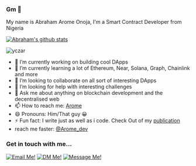 ### Gm 👋

<!--
**L-tech/L-tech** is a ✨ _special_ ✨ repository because its `README.md` (this file) appears on your GitHub profile.-->

My name is Abraham Arome Onoja, I'm a Smart Contract Developer from Nigeria

[![Abraham's github stats](https://github-readme-stats.vercel.app/api?username=L-tech&show_icons=true&theme=radical&hide=stars)](https://github.com/L-tech/)<p><img align="center" src="https://github-readme-streak-stats.herokuapp.com/?user=L-tech&" alt="yczar" /></p>


- 🔭 I’m currently working on building cool DApps
- 🌱 I’m currently learning a lot of Ethereum, Near, Solana, Graph, Chainlink and more
- 👯 I’m looking to collaborate on all sort of interesting DApps
- 🤔 I’m looking for help with interesting challenges
- 💬 Ask me about anything on blockchain development and the decentralised web
- 📫 How to reach me: [Arome](https://twitter.com/arome_dev)
- 😄 Pronouns: Him/That guy 😀 
- ⚡ Fun fact: I write just as well as i code. Check Out of my [publication]()
- reach me faster: [@Arome_dev](https://twitter.com/arome_dev) 


### Get in touch with me...

[<img src='https://res.cloudinary.com/letech-digital-solutions/image/upload/c_scale,w_32/v1643757205/gmail_sqb5rq.png' title='Email Me!'>](mailto://legendabrahamonoja@gmail.com)
[<img src='https://res.cloudinary.com/letech-digital-solutions/image/upload/c_scale,w_32/v1643581958/5296516_tweet_twitter_twitter_logo_icon_bge2m4.png' title='DM Me!'>](https://twitter.com/arome_dev)
[<img src='https://res.cloudinary.com/letech-digital-solutions/image/upload/c_scale,w_32/v1643581958/5296501_linkedin_network_linkedin_logo_icon_pi6n4y.png' title='Message Me!'>](https://www.linkedin.com/in/abraham-onoja/)
